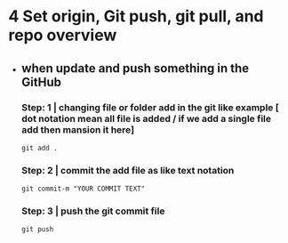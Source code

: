 # 4 Set origin, Git push, git pull, and repo overview
- ## when update and push something in the GitHub
  ### Step: 1 | changing file or folder add in the git like example [ dot notation mean all file is added / if we add a single file add then mansion it here]
  ```
  git add .
  ```
  ### Step: 2 | commit the add file as like text notation
  ```
  git commit-m "YOUR COMMIT TEXT"
  ```
  ### Step: 3 | push the git commit file
  ```
  git push
  ```
